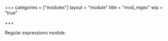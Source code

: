 +++
categories = ["modules"]
layout = "module"
title = "mod_regex"
wip = "true"

+++

Regular expressions module.
